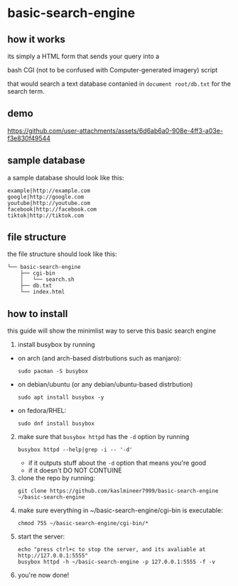 # basic-search-engine

## how it works
its simply a HTML form that sends your query into a

bash CGI (not to be confused with Computer-generated imagery) script

that would search a text database contanied in `document root/db.txt` for the search term.

## demo
https://github.com/user-attachments/assets/6d6ab6a0-908e-4ff3-a03e-f3e830f49544

## sample database
a sample database should look like this:
```
example|http://example.com
google|http://google.com
youtube|http://youtube.com
facebook|http://facebook.com
tiktok|http://tiktok.com
```
## file structure
the file structure should look like this:
```
└── basic-search-engine
    ├── cgi-bin
    │   └── search.sh
    ├── db.txt
    └── index.html
```
## how to install
this guide will show the minimlist way to serve this basic search engine

1. install busybox by running
- on arch (and arch-based distrbutions such as manjaro):
  ```
  sudo pacman -S busybox
  ```
- on debian/ubuntu (or any debian/ubuntu-based distrbution)
  ```
  sudo apt install busybox -y
  ```
- on fedora/RHEL:
  ```
  sudo dnf install busybox
  ```
2. make sure that `busybox httpd` has the `-d` option by running
   ```
   busybox httpd --help|grep -i -- '-d'
   ```
   - if it outputs stuff about the `-d` option that means you're good
   - if it doesn't DO NOT CONTUINE
3. clone the repo by running:
   ```
   git clone https://github.com/kaslmineer7999/basic-search-engine ~/basic-search-engine
   ```
4. make sure everything in ~/basic-search-engine/cgi-bin is executable:
   ```
   chmod 755 ~/basic-search-engine/cgi-bin/*
   ```
5. start the server:
   ```
   echo "press ctrl+c to stop the server, and its avaliable at http://127.0.0.1:5555"
   busybox httpd -h ~/basic-search-engine -p 127.0.0.1:5555 -f -v
   ```
6. you're now done!      
